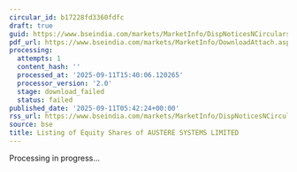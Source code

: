 ```yaml
---
circular_id: b17228fd3360fdfc
draft: true
guid: https://www.bseindia.com/markets/MarketInfo/DispNoticesNCirculars.aspx?Noticeid={847750CD-34C0-45F8-BA29-D9BFA324E775}&noticeno=20250911-2&dt=09/11/2025&icount=2&totcount=86&flag=0
pdf_url: https://www.bseindia.com/markets/MarketInfo/DownloadAttach.aspx?id=20250911-2&attachedId=
processing:
  attempts: 1
  content_hash: ''
  processed_at: '2025-09-11T15:40:06.120265'
  processor_version: '2.0'
  stage: download_failed
  status: failed
published_date: '2025-09-11T05:42:24+00:00'
rss_url: https://www.bseindia.com/markets/MarketInfo/DispNoticesNCirculars.aspx?Noticeid={847750CD-34C0-45F8-BA29-D9BFA324E775}&noticeno=20250911-2&dt=09/11/2025&icount=2&totcount=86&flag=0
source: bse
title: Listing of Equity Shares of AUSTERE SYSTEMS LIMITED
---
```


Processing in progress...